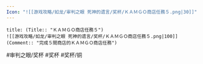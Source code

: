 ```yaml
---
Icon: "![[游戏攻略/如龙/审判之眼 死神的遗言/奖杯/ＫＡＭＧＯ商店任務５.png|30]]"
---
```

```ad-common-bronze-trophy
title: (Title:: "ＫＡＭＧＯ商店任務５")
![[游戏攻略/如龙/审判之眼 死神的遗言/奖杯/ＫＡＭＧＯ商店任務５.png|100]]
(Comment:: "完成５間商店的ＫＡＭＧＯ商店任務")
```

#审判之眼/奖杯 #奖杯 #奖杯/铜
